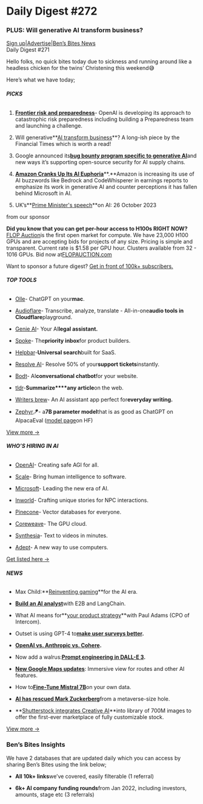 # Daily Digest #272

### PLUS: Will generative AI transform business?

[Sign up](https://www.bensbites.co/?utm_source=bensbites\&utm_medium=referral\&utm_campaign=daily-digest-272)|[Advertise](https://sponsor.bensbites.co/?utm_source=bensbites\&utm_medium=referral\&utm_campaign=daily-digest-272)|[Ben’s Bites News](https://news.bensbites.co/?utm_source=bensbites\&utm_medium=referral\&utm_campaign=daily-digest-272)\
Daily Digest #271

Hello folks, no quick bites today due to sickness and running around like a headless chicken for the twins’ Christening this weekend😅

Here’s what we have today;

###### **PICKS**

1. **[Frontier risk and preparedness](https://openai.com/blog/frontier-risk-and-preparedness?utm_source=bensbites\&utm_medium=referral\&utm_campaign=daily-digest-272)**- OpenAI is developing its approach to catastrophic risk preparedness including building a Preparedness team and launching a challenge.

2. Will generative\*\*[AI transform business](https://www.ft.com/content/647fdf88-d757-45e4-a640-9654673b7ece?utm_source=bensbites\&utm_medium=referral\&utm_campaign=daily-digest-272)\*\*? A long-ish piece by the Financial Times which is worth a read!

3. Google announced its[**bug bounty program specific to generative AI**](https://blog.google/technology/safety-security/google-ai-security-expansion/?utm_source=bensbites\&utm_medium=referral\&utm_campaign=daily-digest-272)and new ways it’s supporting open-source security for AI supply chains.

4. [**Amazon Cranks Up Its AI Euphoria**](https://www.theinformation.com/articles/amazon-cranks-up-its-ai-euphoria?rc=bdorru\&utm_source=bensbites\&utm_medium=referral\&utm_campaign=daily-digest-272)\*\*.\*\*Amazon is increasing its use of AI buzzwords like Bedrock and CodeWhisperer in earnings reports to emphasize its work in generative AI and counter perceptions it has fallen behind Microsoft in AI.

5. UK’s\*\*[Prime Minister's speech](https://www.gov.uk/government/speeches/prime-ministers-speech-on-ai-26-october-2023?utm_source=bensbites\&utm_medium=referral\&utm_campaign=daily-digest-272)\*\*on AI: 26 October 2023

from our sponsor

**Did you know that you can get per-hour access to H100s RIGHT NOW?**[FLOP Auction](http://www.flopauction.com?utm_source=bensbites\&utm_medium=referral\&utm_campaign=daily-digest-272)is the first open market for compute. We have 23,000 H100 GPUs and are accepting bids for projects of any size. Pricing is simple and transparent. Current rate is $1.58 per GPU hour. Clusters available from 32 - 1016 GPUs. Bid now at[FLOPAUCTION.com](http://www.FLOPAUCTION.com?utm_source=bensbites\&utm_medium=referral\&utm_campaign=daily-digest-272)

Want to sponsor a future digest? [Get in front of 100k+ subscribers.](https://sponsor.bensbites.co/?utm_source=bensbites\&utm_medium=referral\&utm_campaign=daily-digest-272)

###### **TOP TOOLS**

- [Olle](https://olle.ai/?utm_source=bensbites\&utm_medium=referral\&utm_campaign=daily-digest-272)- ChatGPT on your**mac**.

- [Audioflare](https://audioflare.seanoliver.dev/?utm_source=bensbites\&utm_medium=referral\&utm_campaign=daily-digest-272)- Transcribe, analyze, translate - All-in-one**audio tools in Cloudflare**playground.

- [Genie AI](https://www.genieai.co/?utm_source=bensbites\&utm_medium=referral\&utm_campaign=daily-digest-272)- Your AI**legal assistant.**

- [Spoke](https://www.spoke.ai/?utm_source=bensbites\&utm_medium=referral\&utm_campaign=daily-digest-272)- The**priority inbox**for product builders.

- [Helpbar](https://www.helpbar.ai/?utm_source=bensbites\&utm_medium=referral\&utm_campaign=daily-digest-272)-**Universal search**built for SaaS.

- [Resolve AI](https://www.resolveai.io/?utm_source=bensbites\&utm_medium=referral\&utm_campaign=daily-digest-272)- Resolve 50% of your**support tickets**instantly.

- [Bodt](https://www.bodt.io/?utm_source=bensbites\&utm_medium=referral\&utm_campaign=daily-digest-272)- AI**conversational chatbot**for your website.

- [tldr](https://gettldr.app/?utm_source=bensbites\&utm_medium=referral\&utm_campaign=daily-digest-272)-**Summarize\*\*\*\*any article**on the web.

- [Writers brew](https://writersbrew.app/?utm_source=bensbites\&utm_medium=referral\&utm_campaign=daily-digest-272)- An AI assistant app perfect for**everyday writing.**

- [Zephyr](https://huggingfaceh4-zephyr-chat.hf.space/?utm_source=bensbites\&utm_medium=referral\&utm_campaign=daily-digest-272)🪁- a**7B parameter model**that is as good as ChatGPT on AlpacaEval ([model page](https://huggingface.co/HuggingFaceH4/zephyr-7b-beta?utm_source=bensbites\&utm_medium=referral\&utm_campaign=daily-digest-272)on HF)

[View more →](https://news.bensbites.co/tags/show?utm_source=bensbites\&utm_medium=referral\&utm_campaign=daily-digest-272)

###### **WHO’S HIRING IN AI**

- [OpenAI](https://openai.com/careers?utm_source=bensbites\&utm_medium=referral\&utm_campaign=daily-digest-272)- Creating safe AGI for all.

- [Scale](https://scale.com/careers?utm_source=bensbites\&utm_medium=referral\&utm_campaign=daily-digest-272)- Bring human intelligence to software.

- [Microsoft](https://jobs.careers.microsoft.com/global/en/search?q=AI\&utm_source=bensbites\&utm_medium=referral\&utm_campaign=daily-digest-272)- Leading the new era of AI.

- [Inworld](https://inworld.ai/careers?utm_source=bensbites\&utm_medium=referral\&utm_campaign=daily-digest-272)- Crafting unique stories for NPC interactions.

- [Pinecone](https://www.pinecone.io/careers/?utm_source=bensbites\&utm_medium=referral\&utm_campaign=daily-digest-272)- Vector databases for everyone.

- [Coreweave](https://coreweave.com/careers?utm_source=bensbites\&utm_medium=referral\&utm_campaign=daily-digest-272)- The GPU cloud.

- [Synthesia](https://www.synthesia.io/careers?utm_source=bensbites\&utm_medium=referral\&utm_campaign=daily-digest-272)- Text to videos in minutes.

- [Adept](https://www.adept.ai/careers?utm_source=bensbites\&utm_medium=referral\&utm_campaign=daily-digest-272)- A new way to use computers.

[Get listed here →](mailto:ben+hiring@bensbites.co)

###### **NEWS**

- Max Child:\*\*[Reinventing gaming](https://www.youtube.com/watch?app=desktop\&v=HIggE66BTCE\&ab_channel=LightspeedVenturePartners)\*\*for the AI era.

- [**Build an AI analyst**](https://e2b.dev/blog/build-ai-data-analyst-with-langchain-and-e2b?utm_source=bensbites\&utm_medium=referral\&utm_campaign=daily-digest-272)with E2B and LangChain.

- What AI means for\*\*[your product strategy](https://www.youtube.com/watch?app=desktop\&v=R-Geamq9xc0\&ab_channel=Lenny'sPodcast)\*\*with Paul Adams (CPO of Intercom).

- Outset is using GPT-4 to[**make user surveys better**](https://techcrunch.com/2023/10/26/outset-is-using-gpt-4-to-make-user-surveys-better/?utm_source=bensbites\&utm_medium=referral\&utm_campaign=daily-digest-272)**.**

- [**OpenAI vs. Anthropic vs. Cohere**](https://sacra.com/research/openai-vs-anthropic-vs-cohere/?utm_source=bensbites\&utm_medium=referral\&utm_campaign=daily-digest-272)**.**

- Now add a walrus:[**Prompt engineering in DALL-E 3**](https://simonwillison.net/2023/Oct/26/add-a-walrus/?utm_source=bensbites\&utm_medium=referral\&utm_campaign=daily-digest-272)**.**

- **[New Google Maps updates](https://blog.google/products/maps/google-maps-october-2023-update/?utm_source=bensbites\&utm_medium=referral\&utm_campaign=daily-digest-272)**: Immersive view for routes and other AI features.

- How to[**Fine-Tune Mistral 7B**](https://www.youtube.com/watch?v=kmkcNVvEz-k\&ab_channel=brev)on your own data.

- [**AI has rescued Mark Zuckerberg**](https://www.economist.com/business/2023/10/26/ai-has-rescued-mark-zuckerberg-from-a-metaverse-size-hole?utm_source=bensbites\&utm_medium=referral\&utm_campaign=daily-digest-272)from a metaverse-size hole.

- \*\*[Shutterstock integrates Creative AI](https://www.shutterstock.com/press/Shutterstock-Integrates-Creative-AI-znhKX?utm_source=bensbites\&utm_medium=referral\&utm_campaign=daily-digest-272)\*\*into library of 700M images to offer the first-ever marketplace of fully customizable stock.

[View more →](https://news.bensbites.co/tags/news/trending?utm_source=bensbites\&utm_medium=referral\&utm_campaign=daily-digest-272)

### Ben’s Bites Insights

We have 2 databases that are updated daily which you can access by sharing Ben’s Bites using the link below;

- **All 10k+ links**we’ve covered, easily filterable (1 referral)

- **6k+ AI company funding rounds**from Jan 2022, including investors, amounts, stage etc (3 referrals)

